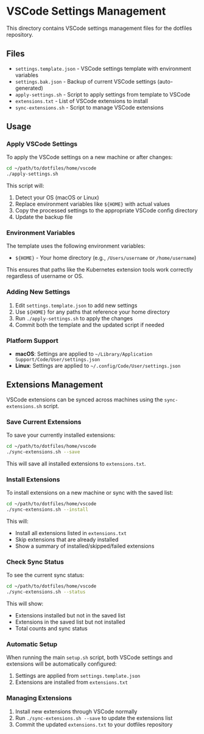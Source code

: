 # VSCode Settings Management

This directory contains VSCode settings management files for the dotfiles repository.

## Files

- `settings.template.json` - VSCode settings template with environment variables
- `settings.bak.json` - Backup of current VSCode settings (auto-generated)
- `apply-settings.sh` - Script to apply settings from template to VSCode
- `extensions.txt` - List of VSCode extensions to install
- `sync-extensions.sh` - Script to manage VSCode extensions

## Usage

### Apply VSCode Settings

To apply the VSCode settings on a new machine or after changes:

```bash
cd ~/path/to/dotfiles/home/vscode
./apply-settings.sh
```

This script will:

1. Detect your OS (macOS or Linux)
2. Replace environment variables like `${HOME}` with actual values
3. Copy the processed settings to the appropriate VSCode config directory
4. Update the backup file

### Environment Variables

The template uses the following environment variables:

- `${HOME}` - Your home directory (e.g., `/Users/username` or `/home/username`)

This ensures that paths like the Kubernetes extension tools work correctly regardless of username or OS.

### Adding New Settings

1. Edit `settings.template.json` to add new settings
2. Use `${HOME}` for any paths that reference your home directory
3. Run `./apply-settings.sh` to apply the changes
4. Commit both the template and the updated script if needed

### Platform Support

- **macOS**: Settings are applied to `~/Library/Application Support/Code/User/settings.json`
- **Linux**: Settings are applied to `~/.config/Code/User/settings.json`

## Extensions Management

VSCode extensions can be synced across machines using the `sync-extensions.sh` script.

### Save Current Extensions

To save your currently installed extensions:

```bash
cd ~/path/to/dotfiles/home/vscode
./sync-extensions.sh --save
```

This will save all installed extensions to `extensions.txt`.

### Install Extensions

To install extensions on a new machine or sync with the saved list:

```bash
cd ~/path/to/dotfiles/home/vscode
./sync-extensions.sh --install
```

This will:
- Install all extensions listed in `extensions.txt`
- Skip extensions that are already installed
- Show a summary of installed/skipped/failed extensions

### Check Sync Status

To see the current sync status:

```bash
cd ~/path/to/dotfiles/home/vscode
./sync-extensions.sh --status
```

This will show:
- Extensions installed but not in the saved list
- Extensions in the saved list but not installed
- Total counts and sync status

### Automatic Setup

When running the main `setup.sh` script, both VSCode settings and extensions will be automatically configured:

1. Settings are applied from `settings.template.json`
2. Extensions are installed from `extensions.txt`

### Managing Extensions

1. Install new extensions through VSCode normally
2. Run `./sync-extensions.sh --save` to update the extensions list
3. Commit the updated `extensions.txt` to your dotfiles repository
